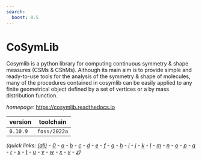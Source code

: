 ```yaml
---
search:
  boost: 0.5
---
```

# CoSymLib

Cosymlib is a python library for computing continuous symmetry & shape measures (CSMs & CShMs). Although its main aim is to provide simple and ready-to-use tools for the analysis of the symmetry & shape of molecules, many of the procedures contained in cosymlib can be easily applied to any finite geometrical object defined by a set of vertices or a by mass distribution function.

*homepage*: <https://cosymlib.readthedocs.io>

version | toolchain
--------|----------
``0.10.9`` | ``foss/2022a``


*(quick links: [(all)](../index.md) - [0](../0/index.md) - [a](../a/index.md) - [b](../b/index.md) - [c](../c/index.md) - [d](../d/index.md) - [e](../e/index.md) - [f](../f/index.md) - [g](../g/index.md) - [h](../h/index.md) - [i](../i/index.md) - [j](../j/index.md) - [k](../k/index.md) - [l](../l/index.md) - [m](../m/index.md) - [n](../n/index.md) - [o](../o/index.md) - [p](../p/index.md) - [q](../q/index.md) - [r](../r/index.md) - [s](../s/index.md) - [t](../t/index.md) - [u](../u/index.md) - [v](../v/index.md) - [w](../w/index.md) - [x](../x/index.md) - [y](../y/index.md) - [z](../z/index.md))*

